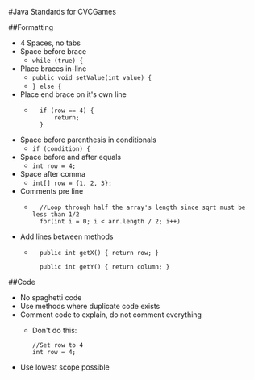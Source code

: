 #Java Standards for CVCGames

##Formatting
* 4 Spaces, no tabs
* Space before brace
    * `while (true) {`
* Place braces in-line
    * `public void setValue(int value) {`
    * `} else {`
* Place end brace on it's own line
    *       if (row == 4) {
                return;
            }
* Space before parenthesis in conditionals
    * `if (condition) {`
* Space before and after equals
    * `int row = 4;`
* Space after comma
    * `int[] row = {1, 2, 3};`
* Comments pre line
    *       //Loop through half the array's length since sqrt must be less than 1/2 
            for(int i = 0; i < arr.length / 2; i++)
* Add lines between methods
    *       public int getX() { return row; }
            
            public int getY() { return column; }
##Code
* No spaghetti code
* Use methods where duplicate code exists
* Comment code to explain, do not comment everything
    * Don't do this:
    
          //Set row to 4
          int row = 4;
* Use lowest scope possible